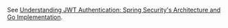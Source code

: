See [Understanding JWT Authentication: Spring Security's Architecture and Go Implementation](https://stringintech.github.io/blog/p/understanding-jwt-authentication-spring-securitys-architecture-and-go-implementation).
